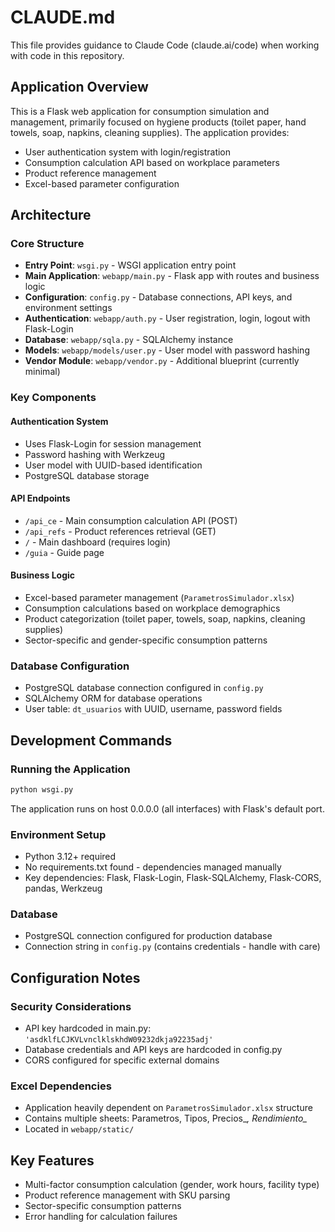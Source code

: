 # CLAUDE.md

This file provides guidance to Claude Code (claude.ai/code) when working with code in this repository.

## Application Overview

This is a Flask web application for consumption simulation and management, primarily focused on hygiene products (toilet paper, hand towels, soap, napkins, cleaning supplies). The application provides:

- User authentication system with login/registration
- Consumption calculation API based on workplace parameters
- Product reference management
- Excel-based parameter configuration

## Architecture

### Core Structure
- **Entry Point**: `wsgi.py` - WSGI application entry point
- **Main Application**: `webapp/main.py` - Flask app with routes and business logic
- **Configuration**: `config.py` - Database connections, API keys, and environment settings
- **Authentication**: `webapp/auth.py` - User registration, login, logout with Flask-Login
- **Database**: `webapp/sqla.py` - SQLAlchemy instance
- **Models**: `webapp/models/user.py` - User model with password hashing
- **Vendor Module**: `webapp/vendor.py` - Additional blueprint (currently minimal)

### Key Components

#### Authentication System
- Uses Flask-Login for session management
- Password hashing with Werkzeug
- User model with UUID-based identification
- PostgreSQL database storage

#### API Endpoints
- `/api_ce` - Main consumption calculation API (POST)
- `/api_refs` - Product references retrieval (GET) 
- `/` - Main dashboard (requires login)
- `/guia` - Guide page

#### Business Logic
- Excel-based parameter management (`ParametrosSimulador.xlsx`)
- Consumption calculations based on workplace demographics
- Product categorization (toilet paper, towels, soap, napkins, cleaning supplies)
- Sector-specific and gender-specific consumption patterns

### Database Configuration
- PostgreSQL database connection configured in `config.py`
- SQLAlchemy ORM for database operations
- User table: `dt_usuarios` with UUID, username, password fields

## Development Commands

### Running the Application
```bash
python wsgi.py
```
The application runs on host 0.0.0.0 (all interfaces) with Flask's default port.

### Environment Setup
- Python 3.12+ required
- No requirements.txt found - dependencies managed manually
- Key dependencies: Flask, Flask-Login, Flask-SQLAlchemy, Flask-CORS, pandas, Werkzeug

### Database
- PostgreSQL connection configured for production database
- Connection string in `config.py` (contains credentials - handle with care)

## Configuration Notes

### Security Considerations
- API key hardcoded in main.py: `'asdklfLCJKVLvnclklskhdW09232dkja92235adj'`
- Database credentials and API keys are hardcoded in config.py
- CORS configured for specific external domains

### Excel Dependencies
- Application heavily dependent on `ParametrosSimulador.xlsx` structure
- Contains multiple sheets: Parametros, Tipos, Precios_*, Rendimiento_*
- Located in `webapp/static/`

## Key Features
- Multi-factor consumption calculation (gender, work hours, facility type)
- Product reference management with SKU parsing
- Sector-specific consumption patterns
- Error handling for calculation failures
